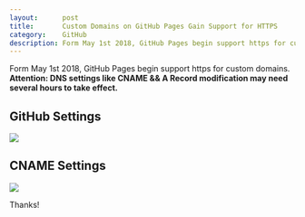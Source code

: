 ```yaml
---
layout:      post
title:       Custom Domains on GitHub Pages Gain Support for HTTPS
category:    GitHub
description: Form May 1st 2018, GitHub Pages begin support https for custom domains.
---
```



Form May 1st 2018, GitHub Pages begin support https for custom domains.  
**Attention: DNS settings like CNAME && A Record modification may need several hours to take effect.**

## GitHub Settings ##

[![]({{site.baseurl}}/assets/img/github-https-settings.png)]({{site.baseurl}}/assets/img/github-https-settings.png)  

## CNAME Settings ##

[![]({{site.baseurl}}/assets/img/github-https-cname.png)]({{site.baseurl}}/assets/img/github-https-cname.png)  

Thanks!